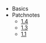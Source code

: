 <!-- _sidebar.md -->

- Basics
- Patchnotes
    - [1.4](patchnotes/1.4)
    - [1.3](patchnotes/1.3)
    - [1.1](patchnotes/1.1)